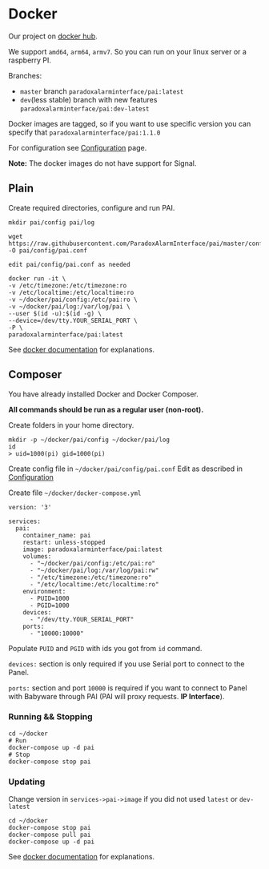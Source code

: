 # Docker
Our project on [docker hub](https://hub.docker.com/r/paradoxalarminterface/pai).

We support `amd64`, `arm64`, `armv7`. So you can run on your linux server or a raspberry PI.

Branches:

* `master` branch ```paradoxalarminterface/pai:latest```
* `dev`(less stable) branch with new features ```paradoxalarminterface/pai:dev-latest```

Docker images are tagged, so if you want to use specific version you can specify that ```paradoxalarminterface/pai:1.1.0```

For configuration see [Configuration](./Configuration) page.

**Note:** The docker images do not have support for Signal.

## Plain
Create required directories, configure and run PAI.

```
mkdir pai/config pai/log

wget https://raw.githubusercontent.com/ParadoxAlarmInterface/pai/master/config/pai.conf.example -O pai/config/pai.conf

edit pai/config/pai.conf as needed

docker run -it \
-v /etc/timezone:/etc/timezone:ro
-v /etc/localtime:/etc/localtime:ro
-v ~/docker/pai/config:/etc/pai:ro \
-v ~/docker/pai/log:/var/log/pai \
--user $(id -u):$(id -g) \
--device=/dev/tty.YOUR_SERIAL_PORT \
-P \
paradoxalarminterface/pai:latest
```

See [docker documentation](https://docs.docker.com/engine/reference/run/) for explanations.

## Composer
You have already installed Docker and Docker Composer.

**All commands should be run as a regular user (non-root).**

Create folders in your home directory.
```
mkdir -p ~/docker/pai/config ~/docker/pai/log
id
> uid=1000(pi) gid=1000(pi)
```

Create config file in `~/docker/pai/config/pai.conf`
Edit as described in [Configuration](./Configuration)

Create file `~/docker/docker-compose.yml`
```
version: '3'

services:
  pai:
    container_name: pai
    restart: unless-stopped
    image: paradoxalarminterface/pai:latest
    volumes:
      - "~/docker/pai/config:/etc/pai:ro"
      - "~/docker/pai/log:/var/log/pai:rw"
      - "/etc/timezone:/etc/timezone:ro"
      - "/etc/localtime:/etc/localtime:ro"
    environment:
      - PUID=1000
      - PGID=1000
    devices:
      - "/dev/tty.YOUR_SERIAL_PORT"
    ports:
      - "10000:10000"
```

Populate `PUID` and `PGID` with ids you got from `id` command.

`devices:` section is only required if you use Serial port to connect to the Panel.

`ports:` section and port `10000` is required if you want to connect to Panel with Babyware through PAI (PAI will proxy requests. **IP Interface**).

### Running && Stopping
```
cd ~/docker
# Run
docker-compose up -d pai
# Stop
docker-compose stop pai
```
### Updating
Change version in `services->pai->image` if you did not used `latest` or `dev-latest`
```
cd ~/docker
docker-compose stop pai
docker-compose pull pai
docker-compose up -d pai
```

See [docker documentation](https://docs.docker.com/compose/compose-file/) for explanations.
